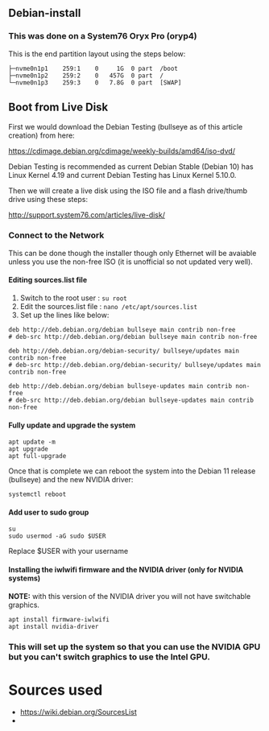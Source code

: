 ## Debian-install

### This was done on a System76 Oryx Pro (oryp4)

This is the end partition layout using the steps below:

```nvme0n1        259:0    0 465.8G  0 disk  
├─nvme0n1p1    259:1    0     1G  0 part  /boot
├─nvme0n1p2    259:2    0   457G  0 part  /
└─nvme0n1p3    259:3    0   7.8G  0 part  [SWAP]
```

## Boot from Live Disk

First we would download the Debian Testing (bullseye as of this article creation) from here:

https://cdimage.debian.org/cdimage/weekly-builds/amd64/iso-dvd/

Debian Testing is recommended as current Debian Stable (Debian 10) has Linux Kernel 4.19 and current Debian Testing has Linux Kernel 5.10.0. 

Then we will create a live disk using the ISO file and a flash drive/thumb drive using these steps:

http://support.system76.com/articles/live-disk/

### Connect to the Network

This can be done though the installer though only Ethernet will be avaiable unless you use the non-free ISO (it is unofficial so not updated very well). 

#### Editing sources.list file

1. Switch to the root user : `su root`
2. Edit the sources.list file : `nano /etc/apt/sources.list`
3. Set up the lines like below:

```
deb http://deb.debian.org/debian bullseye main contrib non-free
# deb-src http://deb.debian.org/debian bullseye main contrib non-free

deb http://deb.debian.org/debian-security/ bullseye/updates main contrib non-free
# deb-src http://deb.debian.org/debian-security/ bullseye/updates main contrib non-free

deb http://deb.debian.org/debian bullseye-updates main contrib non-free
# deb-src http://deb.debian.org/debian bullseye-updates main contrib non-free
```

#### Fully update and upgrade the system

```
apt update -m
apt upgrade
apt full-upgrade
```

Once that is complete we can reboot the system into the Debian 11 release (bullseye) and the new NVIDIA driver:

```
systemctl reboot
```

#### Add user to sudo group 

```
su 
sudo usermod -aG sudo $USER 
```

Replace $USER with your username

#### Installing the iwlwifi firmware and the NVIDIA driver (only for NVIDIA systems) 

**NOTE:** with this version of the NVIDIA driver you will not have switchable graphics. 

```
apt install firmware-iwlwifi
apt install nvidia-driver
```

### This will set up the system so that you can use the NVIDIA GPU but you can't switch graphics to use the Intel GPU. 

# Sources used
- https://wiki.debian.org/SourcesList
-
